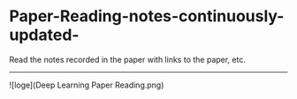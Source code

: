 # Paper-Reading-notes-continuously-updated-
Read the notes recorded in the paper with links to the paper, etc.

---
![loge](Deep Learning Paper Reading.png)
